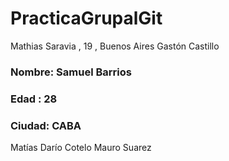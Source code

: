 # PracticaGrupalGit
Mathias Saravia , 19 , Buenos Aires
Gastón Castillo
### Nombre: Samuel Barrios
### Edad : 28
### Ciudad: CABA
Matías Darío Cotelo
Mauro Suarez 
